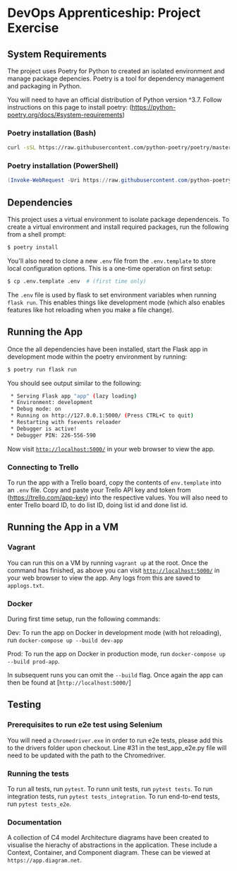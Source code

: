 # DevOps Apprenticeship: Project Exercise

## System Requirements

The project uses Poetry for Python to created an isolated environment and manage package depencies. Poetry is a tool for dependency management and packaging in Python.

You will need to have an official distribution of Python version ^3.7. Follow instructions on this page to install poetry: (https://python-poetry.org/docs/#system-requirements)

### Poetry installation (Bash)

```bash
curl -sSL https://raw.githubusercontent.com/python-poetry/poetry/master/get-poetry.py | python
```

### Poetry installation (PowerShell)

```powershell
(Invoke-WebRequest -Uri https://raw.githubusercontent.com/python-poetry/poetry/master/get-poetry.py -UseBasicParsing).Content | python
```
## Dependencies

This project uses a virtual environment to isolate package dependenceis. To create a virtual environment and install required packages, run the following from a shell prompt:

```bash
$ poetry install
```

You'll also need to clone a new `.env` file from the `.env.template` to store local configuration options. This is a one-time operation on first setup:

```bash
$ cp .env.template .env  # (first time only)
```

The `.env` file is used by flask to set environment variables when running `flask run`. This enables things like development mode (which also enables features like hot reloading when you make a file change).

## Running the App

Once the all dependencies have been installed, start the Flask app in development mode within the poetry environment by running:
```bash
$ poetry run flask run
```

You should see output similar to the following:
```bash
 * Serving Flask app "app" (lazy loading)
 * Environment: development
 * Debug mode: on
 * Running on http://127.0.0.1:5000/ (Press CTRL+C to quit)
 * Restarting with fsevents reloader
 * Debugger is active!
 * Debugger PIN: 226-556-590
```
Now visit [`http://localhost:5000/`](http://localhost:5000/) in your web browser to view the app.

### Connecting to Trello

To run the app with a Trello board, copy the contents of `env.template` into an `.env` file. 
Copy and paste your Trello API key and token from (https://trello.com/app-key) into the respective values.
You will also need to enter Trello board ID, to do list ID, doing list id and done list id.

## Running the App in a VM

### Vagrant

You can run this on a VM by running `vagrant up` at the root. Once the command has finished, as above you can visit [`http://localhost:5000/`](http://localhost:5000/) in your web browser to view the app. Any logs from this are saved to `applogs.txt`.

### Docker

During first time setup, run the following commands:

Dev:
To run the app on Docker in development mode (with hot reloading), run `docker-compose up --build dev-app`

Prod:
To run the app on Docker in production mode, run `docker-compose up --build prod-app`. 

In subsequent runs you can omit the `--build` flag. Once again the app can then be found at [`http://localhost:5000/`]

## Testing

### Prerequisites to run e2e test using Selenium ###

You will need a `Chromedriver.exe` in order to run e2e tests, please add this to the drivers folder upon checkout.
Line #31 in the test_app_e2e.py file will need to be updated with the path to the Chromedriver.

### Running the tests
To run all tests, run `pytest`.
To runn unit tests, run `pytest tests`.
To run integration tests, run `pytest tests_integration`.
To run end-to-end tests, run `pytest tests_e2e`.

### Documentation

A collection of C4 model Architecture diagrams have been created to visualise the hierachy of abstractions in the application. These include a Context, Container, and Component diagram. These can be viewed at `https://app.diagram.net`.